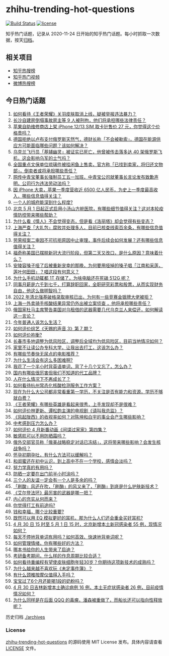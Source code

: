 # zhihu-trending-hot-questions

[![Build Status](https://github.com/justjavac/zhihu-trending-hot-questions/workflows/ci/badge.svg?branch=master)](https://github.com/justjavac/zhihu-trending-hot-questions/actions)
[![license](https://img.shields.io/github/license/justjavac/zhihu-trending-hot-questions)](https://github.com/justjavac/zhihu-trending-hot-questions/blob/master/LICENSE)

知乎热门话题，记录从 2020-11-24 日开始的知乎热门话题。每小时抓取一次数据，按天[归档](./archives)。

## 相关项目

- [知乎热搜榜](https://github.com/justjavac/zhihu-trending-top-search)
- [知乎热门视频](https://github.com/justjavac/zhihu-trending-hot-video)
- [微博热搜榜](https://github.com/justjavac/weibo-trending-hot-search)

## 今日热门话题

<!-- BEGIN -->
<!-- 最后更新时间 Mon May 02 2022 03:16:56 GMT+0800 (China Standard Time) -->

1. [如何看待《王者荣耀》关羽皮肤取消上线，疑被举报违法暴力？](https://www.zhihu.com/question/530610450)
1. [长沙自建房倒塌事故房主等 9 人被刑拘，他们将承担哪些法律责任？](https://www.zhihu.com/question/530896005)
1. [苹果自助维修商店上架 iPhone 12/13 SIM 取卡针售价 27 元，你觉得这个价格贵吗？](https://www.zhihu.com/question/530598414)
1. [德国拒绝以卢布支付俄罗斯天然气，德财长称「不会被勒索」，德国在能源供应方可能面临哪些问题？该如何解决？](https://www.zhihu.com/question/530870038)
1. [乌克兰飞行员「基辅幽灵」被证实已死亡，他曾被传击落多达 40 架俄罗斯飞机，这会影响乌军的士气吗？](https://www.zhihu.com/question/530934577)
1. [全国重点文保单位琉璃件被挂闲鱼上售卖，官方称「已找到卖家，将归还文物部」，倒卖者或将承担哪些责任？](https://www.zhihu.com/question/530610283)
1. [网传中青宝董事长强制员工五一加班，中青宝公司就董事长言论发布致歉声明，公司行为违法劳动法吗？](https://www.zhihu.com/question/530898695)
1. [因 iPhone 大卖，苹果一季度营收近 6500 亿人民币，为史上一季度最高收入，哪些信息值得关注？](https://www.zhihu.com/question/530580098)
1. [一个人的城府能深到什么程度?](https://www.zhihu.com/question/321976140)
1. [北京 5 月 1 日起正式启用小汤山方舱医院，有哪些细节值得关注？这对本轮疫情防控带来哪些帮助？](https://www.zhihu.com/question/530925411)
1. [为什么看《情人》不会觉得变态，但是看《洛丽塔》却会觉得有些变态？](https://www.zhihu.com/question/293458508)
1. [上海严查「大礼包」腐败并处理多人，目前已核查线索百余条，有哪些信息值得关注？](https://www.zhihu.com/question/530883701)
1. [劳荣枝案二审因不可抗拒原因中止审理，事件后续会如何发展？还有哪些信息值得关注？](https://www.zhihu.com/question/530813268)
1. [福奇称美国已摆脱新冠大流行阶段，但第二天又改口，是什么原因？意味着什么？](https://www.zhihu.com/question/530414862)
1. [安陵容嗓子哑了后被重新宠幸的那晚，为何要用哑掉的嗓子唱「江南和采莲，莲叶何田田」？唱这段有何意义？](https://www.zhihu.com/question/357314433)
1. [为什么手机动辄都 1T 存储了，为啥电脑还在死磕 512G 呢？](https://www.zhihu.com/question/528859146)
1. [同事月薪是六千到七千，打算辞职回家，全职研究彩票和股票，从而实现财务自由，他这么做明智吗？](https://www.zhihu.com/question/530721682)
1. [2022 年清北强基破格录取审核已出，为何有一些竞赛金银牌大佬被拒？](https://www.zhihu.com/question/530311736)
1. [上海一外卖骑手核酸结果异常仍外出被立案侦查 ，他将承担哪些责任？](https://www.zhihu.com/question/530915104)
1. [俄国家杜马主席警告美国对乌租借的武器需要几代乌克兰人来偿还，如何解读这一言论？](https://www.zhihu.com/question/530917166)
1. [今年普通人该怎么生活？](https://www.zhihu.com/question/529372630)
1. [如何评价综艺《天赐的声音 3》第 7 期？](https://www.zhihu.com/question/530682590)
1. [如何评价祢衡?](https://www.zhihu.com/question/26521815)
1. [长春市多地调整为低风险区，调整后全域均为低风险区，目前当地情况如何？](https://www.zhihu.com/question/530912553)
1. [家里不让读公办专科大学，让我出去打工，这该怎么办？](https://www.zhihu.com/question/530903340)
1. [有哪些节奏快无尿点的电影推荐？](https://www.zhihu.com/question/529026845)
1. [为什么生活会有这么多困难啊?](https://www.zhihu.com/question/530906886)
1. [我花了一个半小时背英语单词，背了十几个又忘了，怎么办？](https://www.zhihu.com/question/28585517)
1. [国内有哪些很厉害但我们不知道的代工品牌？](https://www.zhihu.com/question/389816721)
1. [人在什么情况下不再成长了？](https://www.zhihu.com/question/530081633)
1. [如何看待杭州常态化核酸检测服务工作方案？](https://www.zhihu.com/question/530310795)
1. [现在为什么大公司都非常看重第一学历，不关注是否有能力和资源，学历不够就白费？](https://www.zhihu.com/question/530383601)
1. [《王者荣耀》有哪些英雄是看起来很秀，上手发现却不是很难？](https://www.zhihu.com/question/456199987)
1. [如何评价林更新、谭松韵主演的电视剧《请叫我总监》？](https://www.zhihu.com/question/450560027)
1. [《风起陇西》的收视率如何？对陈坤和白宇的事业会产生哪些影响？](https://www.zhihu.com/question/530472039)
1. [中考感到压力怎么办？](https://www.zhihu.com/question/530855938)
1. [如何评价 4 月新番动画《间谍过家家》第四集？](https://www.zhihu.com/question/530851796)
1. [敏感肌可以不用防晒霜吗？](https://www.zhihu.com/question/523823225)
1. [俄外交部官员称「俄美战略稳定对话已冻结」，这将带来哪些影响？会发生核战争吗？](https://www.zhihu.com/question/530898315)
1. [怀孕初期孕吐，有什么方法可以缓解吗？](https://www.zhihu.com/question/523866681)
1. [和闺蜜还在初中认识，到上高中不在一个学校，感情会淡吗？](https://www.zhihu.com/question/529237033)
1. [努力学真的有用吗？](https://www.zhihu.com/question/530899785)
1. [防晒一定要在出门前半小时涂吗？](https://www.zhihu.com/question/471405498)
1. [三个人的友谊一定会有一个人是多余的吗？](https://www.zhihu.com/question/530187237)
1. [「刷酸」风还在吹，「刷酶」的风又来了，「刷酶」到底是什么护肤新技术？](https://www.zhihu.com/question/527890768)
1. [《艾尔登法环》最厉害的武器是哪一把？](https://www.zhihu.com/question/520397516)
1. [内心的充实从何而来？](https://www.zhihu.com/question/64647085)
1. [你觉得打工有前途吗?](https://www.zhihu.com/question/528725149)
1. [钱和幸福，哪个比较重要?](https://www.zhihu.com/question/528709783)
1. [既然可以用 EQ 模拟更好的耳机，那为什么人们还会重金买好耳机?](https://www.zhihu.com/question/526585291)
1. [4 月 30 日 15 时至 5 月 1 日 15 时，北京新增本土新冠感染者 55 例，现情况如何？](https://www.zhihu.com/question/530918829)
1. [每天不停地背单词有用吗？如何高效、快速地背单词呢？](https://www.zhihu.com/question/312750147)
1. [如何管理情绪，你有哪些好的方法？](https://www.zhihu.com/question/530125852)
1. [哪本书给你的人生带来了启迪？](https://www.zhihu.com/question/522881872)
1. [考研备考期间，什么样的作息周期比较合适？](https://www.zhihu.com/question/530431769)
1. [如何看待重编程有望使皮肤细胞年轻30岁？你期待这项新技术的成熟吗？](https://www.zhihu.com/question/527264814)
1. [为什么越来越不喜欢玩《未定事件簿》？](https://www.zhihu.com/question/422696678)
1. [有什么颈椎按摩仪值得入手吗？](https://www.zhihu.com/question/465536243)
1. [宝宝过了6个月还能喝1段的奶粉吗？](https://www.zhihu.com/question/336725044)
1. [4 月 30 日吉林新增本土确诊病例 16 例，本土无症状感染者 26 例，目前疫情情况如何？](https://www.zhihu.com/question/530877680)
1. [为什么同样是在后面 QQQ 的毒瘤，潘森被重做了，而船长还可以指向性释放呢？](https://www.zhihu.com/question/527450504)

<!-- END -->

历史归档 [./archives](./archives)

### License

[zhihu-trending-hot-questions](https://github.com/justjavac/zhihu-trending-hot-questions)
的源码使用 MIT License 发布。具体内容请查看 [LICENSE](./LICENSE) 文件。
